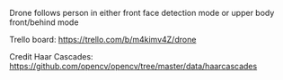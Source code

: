 Drone follows person in either front face detection mode or upper body front/behind mode

Trello board: https://trello.com/b/m4kimv4Z/drone

Credit Haar Cascades: https://github.com/opencv/opencv/tree/master/data/haarcascades
